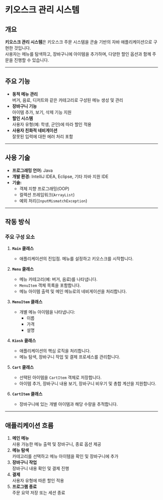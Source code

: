 # 키오스크 관리 시스템

## 개요
**키오스크 관리 시스템**은 키오스크 주문 시스템을 콘솔 기반의 자바 애플리케이션으로 구현한 것입니다.  
사용자는 메뉴를 탐색하고, 장바구니에 아이템을 추가하며, 다양한 할인 옵션과 함께 주문을 진행할 수 있습니다.

---

## 주요 기능
- **동적 메뉴 관리**  
  버거, 음료, 디저트와 같은 카테고리로 구성된 메뉴 생성 및 관리
- **장바구니 기능**  
  아이템 추가, 보기, 삭제 기능 지원
- **할인 시스템**  
  사용자 유형(예: 학생, 군인)에 따라 할인 적용
- **사용자 친화적 네비게이션**  
  잘못된 입력에 대한 에러 처리 포함

---

## 사용 기술
- **프로그래밍 언어:** Java
- **개발 환경:** IntelliJ IDEA, Eclipse, 기타 자바 지원 IDE
- **기술:** 
  - 객체 지향 프로그래밍(OOP)
  - 컬렉션 프레임워크(`ArrayList`)
  - 예외 처리(`InputMismatchException`)

---

## 작동 방식
### 주요 구성 요소
1. **`Main` 클래스**  
   - 애플리케이션의 진입점. 메뉴를 설정하고 키오스크를 시작합니다.

2. **`Menu` 클래스**  
   - 메뉴 카테고리(예: 버거, 음료)를 나타냅니다.
   - `MenuItem` 객체 목록을 포함합니다.
   - 메뉴 아이템 출력 및 메인 메뉴로의 네비게이션을 처리합니다.

3. **`MenuItem` 클래스**  
   - 개별 메뉴 아이템을 나타냅니다:
     - 이름
     - 가격
     - 설명

4. **`Kiosk` 클래스**  
   - 애플리케이션의 핵심 로직을 처리합니다.
   - 메뉴 탐색, 장바구니 작업 및 결제 프로세스를 관리합니다.

5. **`Cart` 클래스**  
   - 선택된 아이템을 `CartItem` 객체로 저장합니다.
   - 아이템 추가, 장바구니 내용 보기, 장바구니 비우기 및 총합 계산을 지원합니다.

6. **`CartItem` 클래스**  
   - 장바구니에 있는 개별 아이템과 해당 수량을 추적합니다.

---

## 애플리케이션 흐름
1. **메인 메뉴**  
   사용 가능한 메뉴 출력 및 장바구니, 종료 옵션 제공
2. **메뉴 탐색**  
   카테고리를 선택하고 메뉴 아이템을 확인 및 장바구니에 추가
3. **장바구니 작업**  
   장바구니 내용 확인 및 결제 진행
4. **결제**  
   사용자 유형에 따른 할인 적용
5. **프로그램 종료**  
   주문 요약 저장 또는 세션 종료
